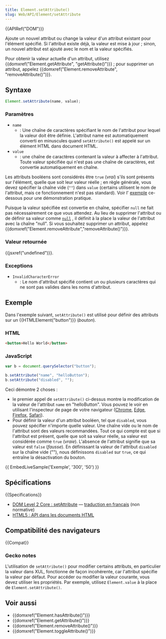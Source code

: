 ```yaml
---
title: Element.setAttribute()
slug: Web/API/Element/setAttribute
---
```


{{APIRef("DOM")}}

Ajoute un nouvel attribut ou change la valeur d'un attribut existant pour l'élément spécifié. Si l'attribut existe déjà, la valeur est mise à jour ; sinon, un nouvel attribut est ajouté avec le nom et la valeur spécifiés.

Pour obtenir la valeur actuelle d'un attribut, utilisez {{domxref("Element.getAttribute", "getAttribute()")}} ; pour supprimer un attribut, appelez {{domxref("Element.removeAttribute", "removeAttribute()")}}.

## Syntaxe

```js
Element.setAttribute(name, value);
```

### Paramètres

- `name`
  - : Une chaîne de caractères spécifiant le nom de l'attribut pour lequel la valeur doit être définie. L'attribut name est automatiquement converti en minuscules quand `setAttribute()` est appelé sur un élément HTML dans document HTML.
- `value`
  - : une chaîne de caractères contenant la valeur à affecter à l'attribut. Toute valeur spécifiée qui n'est pas une chaîne de caractères, est convertie automatiquement en chaîne.

Les attributs booléens sont considérés être `true` (_vrai_) s'ils sont présents sur l'élément, quelle que soit leur valeur réelle ; en règle générale, vous devez spécifier la chaîne vide (`""`) dans `value` (certains utilisent le nom de l'attribut, mais ce fonctionnement n'est pas standard). Voir l' [exemple](#exemple) ce-dessous pour une démonstration pratique.

Puisque la valeur spécifiée est convertie en chaîne, spécifier `null` ne fait pas nécessairement ce que vous attendez. Au lieu de supprimer l'attribut ou de définir sa valeur comme [`null`](/fr/docs/Web/JavaScript/Reference/Operators/null) , il définit à la place la valeur de l'attribut avec la chaîne "null". Si vous souhaitez supprimer un attribut, appelez {{domxref("Element.removeAttribute","removeAttribute()")}}.

### Valeur retournée

{{jsxref("undefined")}}.

### Exceptions

- `InvalidCharacterError`
  - : Le nom d'attribut spécifié contient un ou plusieurs caractères qui ne sont pas valides dans les noms d'attribut.

## Exemple

Dans l'exemple suivant, `setAttribute()` est utilisé pour définir des attributs sur un {{HTMLElement("button")}} (_bouton_).

### HTML

```html
<button>Hello World</button>
```

### JavaScript

```js
var b = document.querySelector("button");

b.setAttribute("name", "helloButton");
b.setAttribute("disabled", "");
```

Ceci démontre 2 choses :

- le premier appel de `setAttribute()` ci-dessus montre la modification de la valeur de l'attribut `name` en "helloButton". Vous pouvez le voir en utilisant l'inspecteur de page de votre navigateur ([Chrome](https://developers.google.com/web/tools/chrome-devtools/inspect-styles), [Edge](https://docs.microsoft.com/en-us/microsoft-edge/f12-devtools-guide/dom-explorer), [Firefox](https://firefox-source-docs.mozilla.org/devtools-user/page_inspector/index.html), [Safari](https://developer.apple.com/library/content/documentation/AppleApplications/Conceptual/Safari_Developer_Guide/Introduction/Introduction.html)).
- Pour définir la valeur d'un attribut booléen, tel que `disabled`, vous pouvez spécifier n'importe quelle valeur. Une chaîne vide ou le nom de l'attribut sont des valeurs recommandées. Tout ce qui compte est que si l'attribut est présent, quelle que soit sa valeur réelle, sa valeur est considérée comme `true` (_vraie_). L'absence de l'attribut signifie que sa valeur est `false` (_fausse_). En définissant la valeur de l'attribut `disabled` sur la chaîne vide (""), nous définissons `disabled` sur `true`, ce qui entraîne la désactivation du bouton.

{{ EmbedLiveSample('Exemple', '300', '50') }}

## Spécifications

{{Specifications}}

- [DOM Level 2 Core&nbsp;: setAttribute](https://www.w3.org/TR/DOM-Level-2-Core/core.html#ID-F68F082) — [traduction en français](http://www.yoyodesign.org/doc/w3c/dom2/core/core.html#ID-F68F082) (non normative)
- [HTML5 : API dans les documents HTML](https://www.whatwg.org/specs/web-apps/current-work/#apis-in-html-documents)

## Compatibilité des navigateurs

{{Compat}}

### Gecko notes

L'utilisation de `setAttribute()` pour modifier certains attributs, en particulier la valeur dans XUL, fonctionne de façon incohérente, car l'attribut spécifie la valeur par défaut. Pour accéder ou modifier la valeur courante, vous devez utiliser les propriétés. Par exemple, utilisez `Element.value` à la place de `Element.setAttribute()`.

## Voir aussi

- {{domxref("Element.hasAttribute()")}}
- {{domxref("Element.getAttribute()")}}
- {{domxref("Element.removeAttribute()")}}
- {{domxref("Element.toggleAttribute()")}}
